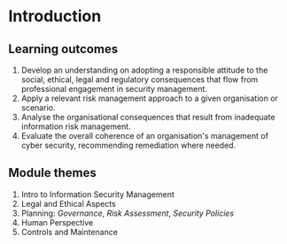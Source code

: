 # Introduction

## Learning outcomes
1. Develop an understanding on adopting a responsible attitude to the social, ethical, legal and regulatory
consequences that flow from professional engagement in security management.
2. Apply a relevant risk management approach to a given organisation or scenario.
3. Analyse the organisational consequences that result from inadequate information risk management.
4. Evaluate the overall coherence of an organisation's management of cyber security, recommending
remediation where needed.

## Module themes 
1. Intro to Information Security Management 
2. Legal and Ethical Aspects 
3. Planning: *Governance*, *Risk Assessment*, *Security Policies* 
4. Human Perspective 
5. Controls and Maintenance

